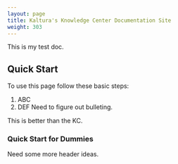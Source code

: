 ```yaml
---
layout: page
title: Kaltura's Knowledge Center Documentation Site
weight: 303
---
```


This is my test doc.

## Quick Start  

To use this page follow these basic  steps:

1. ABC
2. DEF
Need to figure out bulleting.

This is better than the KC.

### Quick Start for Dummies
Need some more header ideas.
